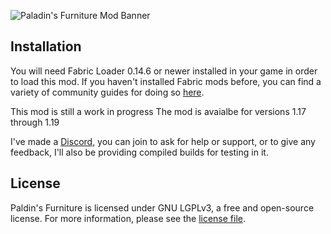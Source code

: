 ![Paladin's Furniture Mod Banner](https://github.com/UnlikePaladin/paladin-furniture-mod/blob/main/docs/banner.png?raw=true)


## Installation

You will need Fabric Loader 0.14.6 or newer installed in your game in order to load this mod. If you haven't installed Fabric mods before, you can find a variety of community guides for doing so [here](https://fabricmc.net/wiki/install).

This mod is still a work in progress 
The mod is avaialbe for versions 1.17 through 1.19

I've made a [Discord](https://discord.gg/zbMDUPB), you can join to ask for help or support, or to give any feedback, I'll also be providing compiled builds for testing in it.

## License

Paldin's Furniture is licensed under GNU LGPLv3, a free and open-source license. For more information, please see the [license file](LICENSE).
